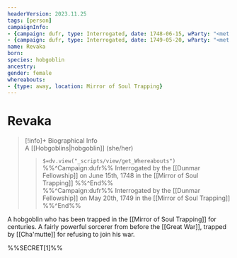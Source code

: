 ```yaml
---
headerVersion: 2023.11.25
tags: [person]
campaignInfo: 
- {campaign: dufr, type: Interrogated, date: 1748-06-15, wParty: "<met:U> by <person> on <target> in <current:1>"}
- {campaign: dufr, type: Interrogated, date: 1749-05-20, wParty: "<met:U> by <person> on <target> in <current:1>"}
name: Revaka
born:
species: hobgoblin
ancestry:
gender: female
whereabouts:
- {type: away, location: Mirror of Soul Trapping}
---
```

# Revaka
>[!info]+ Biographical Info  
> A [[Hobgoblins|hobgoblin]] (she/her)  
>> `$=dv.view("_scripts/view/get_Whereabouts")`  
>> %%^Campaign:dufr%% Interrogated by the [[Dunmar Fellowship]] on June 15th, 1748 in the [[Mirror of Soul Trapping]] %%^End%%  
>> %%^Campaign:dufr%% Interrogated by the [[Dunmar Fellowship]] on May 20th, 1749 in the [[Mirror of Soul Trapping]] %%^End%%

A hobgoblin who has been trapped in the [[Mirror of Soul Trapping]] for centuries. A fairly powerful sorcerer from before the [[Great War]], trapped by [[Cha'mutte]] for refusing to join his war. 

%%SECRET[1]%%